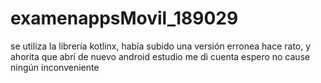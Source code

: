 # examenappsMovil_189029
se utiliza la librería kotlinx, había subido una versión erronea hace rato, y ahorita que abrí de nuevo android estudio me di cuenta
espero no cause ningún inconveniente
